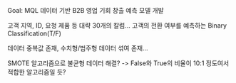 Goal: MQL 데이터 기반 B2B 영업 기회 창출 예측 모델 개발

고객 지역, ID, 요청 제품 등 대략 30개의 칼럼...
고객의 전환 여부를 예측하는 Binary Classification(T/F)

데이터 중복값 존재, 수치형/범주형 데이터 섞여 존재...

SMOTE 알고리즘으로 불균형 데이터 해결?
-> False와 True의 비율이 10:1 정도여서 적합한 알고리즘일 듯?
